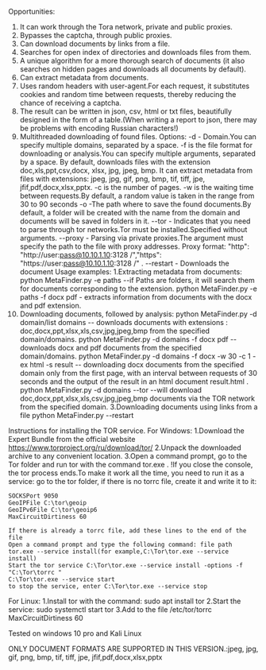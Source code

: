 Opportunities:
1. It can work through the Tora network, private and public proxies.
2. Bypasses the captcha, through public proxies.
3. Can download documents by links from a file.
4. Searches for open index of directories and downloads files from them.
5. A unique algorithm for a more thorough search of documents (it also searches on hidden pages and downloads all documents by default).
6. Can extract metadata from documents.
7. Uses random headers with user-agent.For each request, it substitutes cookies and random time between requests, thereby reducing the chance of receiving a captcha.
8. The result can be written in json, csv, html or txt files, beautifully designed in the form of a table.(When writing a report to json, there may be problems with encoding Russian characters!)
9. Multithreaded downloading of found files.
Options:
-d - Domain.You can specify multiple domains, separated by a space.
-f is the file format for downloading or analysis.You can specify multiple arguments, separated by a space.
 By default, downloads files with the extension doc,xls,ppt,csv,docx, xlsx, jpg, jpeg, bmp.
 It can extract metadata from files with extensions: jpeg, jpg, gif, png, bmp, tif, tiff, jpe, jfif,pdf,docx,xlsx,pptx.
-c is the number of pages.
-w is the waiting time between requests.By default, a random value is taken in the range from 30 to 90 seconds
-o -The path where to save the found documents.By default, a folder will be created with the name from the domain 
 and documents will be saved in folders in it.
--tor - Indicates that you need to parse through tor networks.Tor must be installed.Specified without arguments.
--proxy - Parsing via private proxies.The argument must specify the path to the file with proxy addresses.
 Proxy format: "http": "http://user:pass@10.10.1.10:3128 /","https": "https://user:pass@10.10.1.10:3128 /" .
--restart - Downloads the document
Usage examples:
1.Extracting metadata from documents:
    python MetaFinder.py -e paths --if Paths are folders, it will search them for documents corresponding to the extension.
    python MetaFinder.py -e paths -f docx pdf - extracts information from documents with the docx and pdf extension. 
2. Downloading documents, followed by analysis:
    python MetaFinder.py -d domain/list domains -- downloads documents with extensions : doc,docx,ppt,xlsx,xls,csv,jpg,jpeg,bmp from the specified domain/domains. 
    python MetaFinder.py -d domains -f docx pdf -- downloads docx and pdf documents from the specified domain/domains. 
    python MetaFinder.py -d domains -f docx -w 30 -c 1 -ex html -s result -- downloading docx documents from the specified domain only from the first page,
        with an interval between requests of 30 seconds and the output of the result in an html document result.html .
    python MetaFinder.py -d domains --tor --will download doc,docx,ppt,xlsx,xls,csv,jpg,jpeg,bmp documents via the TOR network from the specified domain.
3.Downloading documents using links from a file
    python MetaFinder.py --restart 

Instructions for installing the TOR service.
For Windows:
    1.Download the Expert Bundle from the official website https://www.torproject.org/ru/download/tor/
    2.Unpack the downloaded archive to any convenient location.
    3.Open a command prompt, go to the Tor folder and run tor with the command tor.exe .
    !If you close the console, the tor process ends.To make it work all the time, you need to run it as a service:
        go to the tor folder, if there is no torrc file, create it and write it to it:
    
    SOCKSPort 9050 
    GeoIPFile C:\tor\geoip 
    GeoIPv6File C:\tor\geoip6
    MaxCircuitDirtiness 60 
    
    If there is already a torrc file, add these lines to the end of the file
    Open a command prompt and type the following command: file path tor.exe --service install(for example,C:\Tor\tor.exe --service install)
    Start the tor service C:\Tor\tor.exe --service install -options -f "C:\Tor\torrc " 
    C:\Tor\tor.exe --service start
    to stop the service, enter C:\Tor\tor.exe --service stop

For Linux:
    1.Install tor with the command: sudo apt install tor
    2.Start the service: sudo systemctl start tor
    3.Add to the file /etc/tor/torrc MaxCircuitDirtiness 60 

Tested on windows 10 pro and Kali Linux

ONLY DOCUMENT FORMATS ARE SUPPORTED IN THIS VERSION.:jpeg, jpg, gif, png, bmp, tif, tiff, jpe, jfif,pdf,docx,xlsx,pptx